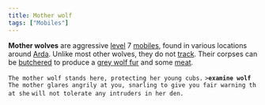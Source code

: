 ```yaml
---
title: Mother wolf
tags: ["Mobiles"]
---
```

**Mother wolves** are aggressive [level](level "wikilink") 7
[mobiles](mobile "wikilink"), found in various locations around
[Arda](Arda "wikilink"). Unlike most other wolves, they do not
[track](track "wikilink"). Their corpses can be
[butchered](butcher "wikilink") to produce a [grey wolf
fur](grey_wolf_fur "wikilink") and some [meat](meat "wikilink").

`The mother wolf stands here, protecting her young cubs.`
`>`**`examine wolf`**
`The mother glares angrily at you, snarling to give you fair warning that she`
`will not tolerate any intruders in her den.`
